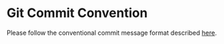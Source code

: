 # Git Commit Convention

Please follow the conventional commit message format described [here](https://github.com/angular/angular/blob/main/CONTRIBUTING.md#commit).
